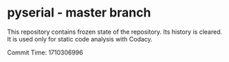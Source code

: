# pyserial - master branch

This repository contains frozen state of the repository.
Its history is cleared. It is used only for static code
analysis with Codacy.

Commit Time: 1710306996
